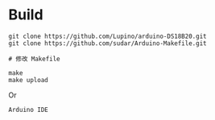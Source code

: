Build
====

    git clone https://github.com/Lupino/arduino-DS18B20.git
    git clone https://github.com/sudar/Arduino-Makefile.git

    # 修改 Makefile

    make
    make upload


Or

    Arduino IDE
